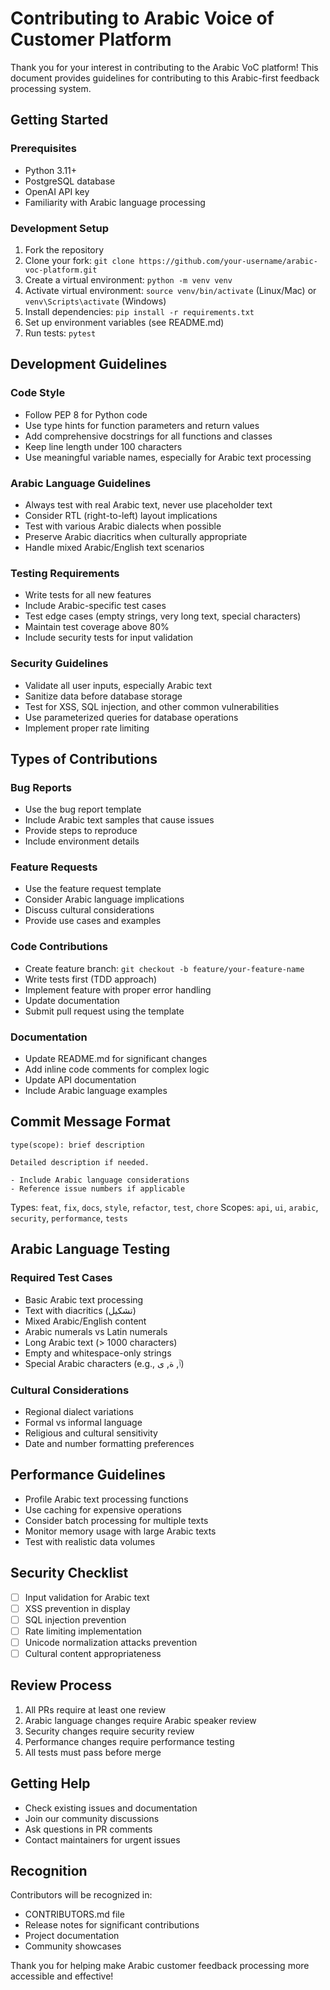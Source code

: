 # Contributing to Arabic Voice of Customer Platform

Thank you for your interest in contributing to the Arabic VoC platform! This document provides guidelines for contributing to this Arabic-first feedback processing system.

## Getting Started

### Prerequisites
- Python 3.11+
- PostgreSQL database
- OpenAI API key
- Familiarity with Arabic language processing

### Development Setup
1. Fork the repository
2. Clone your fork: `git clone https://github.com/your-username/arabic-voc-platform.git`
3. Create a virtual environment: `python -m venv venv`
4. Activate virtual environment: `source venv/bin/activate` (Linux/Mac) or `venv\Scripts\activate` (Windows)
5. Install dependencies: `pip install -r requirements.txt`
6. Set up environment variables (see README.md)
7. Run tests: `pytest`

## Development Guidelines

### Code Style
- Follow PEP 8 for Python code
- Use type hints for function parameters and return values
- Add comprehensive docstrings for all functions and classes
- Keep line length under 100 characters
- Use meaningful variable names, especially for Arabic text processing

### Arabic Language Guidelines
- Always test with real Arabic text, never use placeholder text
- Consider RTL (right-to-left) layout implications
- Test with various Arabic dialects when possible
- Preserve Arabic diacritics when culturally appropriate
- Handle mixed Arabic/English text scenarios

### Testing Requirements
- Write tests for all new features
- Include Arabic-specific test cases
- Test edge cases (empty strings, very long text, special characters)
- Maintain test coverage above 80%
- Include security tests for input validation

### Security Guidelines
- Validate all user inputs, especially Arabic text
- Sanitize data before database storage
- Test for XSS, SQL injection, and other common vulnerabilities
- Use parameterized queries for database operations
- Implement proper rate limiting

## Types of Contributions

### Bug Reports
- Use the bug report template
- Include Arabic text samples that cause issues
- Provide steps to reproduce
- Include environment details

### Feature Requests
- Use the feature request template
- Consider Arabic language implications
- Discuss cultural considerations
- Provide use cases and examples

### Code Contributions
- Create feature branch: `git checkout -b feature/your-feature-name`
- Write tests first (TDD approach)
- Implement feature with proper error handling
- Update documentation
- Submit pull request using the template

### Documentation
- Update README.md for significant changes
- Add inline code comments for complex logic
- Update API documentation
- Include Arabic language examples

## Commit Message Format
```
type(scope): brief description

Detailed description if needed.

- Include Arabic language considerations
- Reference issue numbers if applicable
```

Types: `feat`, `fix`, `docs`, `style`, `refactor`, `test`, `chore`
Scopes: `api`, `ui`, `arabic`, `security`, `performance`, `tests`

## Arabic Language Testing

### Required Test Cases
- Basic Arabic text processing
- Text with diacritics (تشكيل)
- Mixed Arabic/English content
- Arabic numerals vs Latin numerals
- Long Arabic text (> 1000 characters)
- Empty and whitespace-only strings
- Special Arabic characters (e.g., ٱ, ة, ى)

### Cultural Considerations
- Regional dialect variations
- Formal vs informal language
- Religious and cultural sensitivity
- Date and number formatting preferences

## Performance Guidelines
- Profile Arabic text processing functions
- Use caching for expensive operations
- Consider batch processing for multiple texts
- Monitor memory usage with large Arabic texts
- Test with realistic data volumes

## Security Checklist
- [ ] Input validation for Arabic text
- [ ] XSS prevention in display
- [ ] SQL injection prevention
- [ ] Rate limiting implementation
- [ ] Unicode normalization attacks prevention
- [ ] Cultural content appropriateness

## Review Process
1. All PRs require at least one review
2. Arabic language changes require Arabic speaker review
3. Security changes require security review
4. Performance changes require performance testing
5. All tests must pass before merge

## Getting Help
- Check existing issues and documentation
- Join our community discussions
- Ask questions in PR comments
- Contact maintainers for urgent issues

## Recognition
Contributors will be recognized in:
- CONTRIBUTORS.md file
- Release notes for significant contributions
- Project documentation
- Community showcases

Thank you for helping make Arabic customer feedback processing more accessible and effective!
